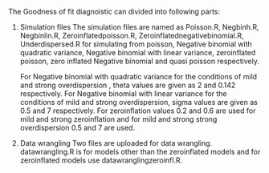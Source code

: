 The Goodness of fit diagnoistic can divided into following parts:
1. Simulation files
   The simulation files are named as Poisson.R, Negbinh.R, Negbinlin.R, Zeroinflatedpoisson.R, Zeroinflatednegativebinomial.R, Underdispersed.R for simulating from poisson, Negative binomial with quadratic
   variance, Negative binomial with linear variance, zeroinflated poisson, zero inflated Negative binomial and quasi poisson respectively.

   For Negative binomial with quadratic variance for the conditions of mild and strong overdispersion , theta values are given as 2 and 0.142 respectively.
   For Negative binomial with linear variance for the conditions of mild and strong overdispersion, sigma values are given as 0.5 and 7 respectively.
   For zeroinflation values 0.2 and 0.6 are used for mild and strong zeroinflation and for mild and strong strong overdispersion 0.5 and 7 are used.
2. Data wrangling
   Two files are uploaded for data wrangling. datawrangling.R is for models other than the zeroinflated models and for zeroinflated models use datawranglingzeroinfl.R.
   
